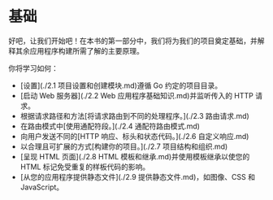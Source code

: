 # 基础

好吧，让我们开始吧！在本书的第一部分中，我们将为我们的项目奠定基础，并解释其余应用程序构建所需了解的主要原理。

你将学习如何：

- [设置](./2.1 项目设置和创建模块.md)遵循 Go 约定的项目目录。
- [启动 Web 服务器](./2.2 Web 应用程序基础知识.md)并监听传入的 HTTP 请求。
- 根据请求路径和方法[将请求路由到不同的处理程序。](./2.3 路由请求.md)
- 在路由模式中[使用通配符段。](./2.4 通配符路由模式.md)
- 向用户发送不同的[HTTP 响应、标头和状态代码。](./2.6 自定义响应.md)
- 以合理且可扩展的方式[构建你的项目。](./2.7 项目结构和组织.md)
- [呈现 HTML 页面](./2.8 HTML 模板和继承.md)并使用模板继承以使您的 HTML 标记免受重复的样板代码的影响。
- [从您的应用程序提供静态文件](./2.9 提供静态文件.md)，如图像、CSS 和 JavaScript。

